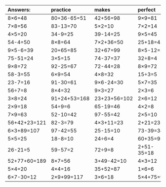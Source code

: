| Answers: | practice | makes | perfect | ! |
| :--- | :--- | :--- | :--- | :--- |
| 8×6=48 | 80+36-65=51 | 42+56=98 | 9×9=81 | 50-37=13 | 
| 7×8=56 | 83-13=70 | 5×2=10 | 7×2=14 | 36÷9=4 | 
| 4×5=20 | 34-9=25 | 39-14=25 | 9×5=45 | 12÷4=3 | 
| 54-4=50 | 8×8=64 | 7×2+36=50 | 25+18=43 | 94-2=92 | 
| 9×5-6=39 | 20+65=85 | 32+67=99 | 8×5-12=28 | 4×9=36 | 
| 75-51=24 | 3×5=15 | 74-37=37 | 32÷8=4 | 70+20+86=176 | 
| 9×8=72 | 92-25=67 | 72-44=28 | 8×9=72 | 93+80+59=232 | 
| 58-3=55 | 6×9=54 | 4×8=32 | 15÷3=5 | 1+6=7 | 
| 23-7=16 | 91-30=61 | 9×6-24=30 | 5×7=35 | 72÷8=9 | 
| 56÷7=8 | 8×4=32 | 9×3=27 | 2×3=6 | 4×7=28 | 
| 3×8=24 | 91+24+53=168 | 23+23+56=102 | 2×6=12 | 98+41+69=208 | 
| 2×9=18 | 54÷9=6 | 65-19=46 | 4×2=8 | 26+10=36 | 
| 7×9=63 | 52-10=42 | 97-55=42 | 2×5=10 | 42÷6=7 | 
| 56+42+23=121 | 82-3=79 | 4×3+11=23 | 2+21=23 | 39-17=22 | 
| 6×3+89=107 | 97-42=55 | 25-15=10 | 73-39=34 | 6×6=36 | 
| 5×5=25 | 18-8=10 | 24÷6=4 | 60+35=95 | 3×7=21 | 
| 26-21=5 | 59-57=2 | 72÷9=8 | 2+51-35=18 | 36-33=3 | 
| 52+77+60=189 | 8×7=56 | 3+49-42=10 | 4×3=12 | 99-24=75 | 
| 5×4=20 | 4×4=16 | 35+52=87 | 1×6=6 | 3×4=12 | 
| 6×7-30=12 | 2×9+99=117 | 3×6=18 | 5×4+75=95 | 7×1=7 | 
